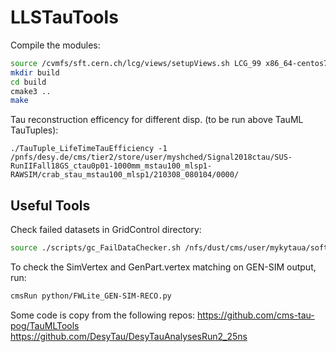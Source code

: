# LLSTauTools

Compile the modules:
```sh
source /cvmfs/sft.cern.ch/lcg/views/setupViews.sh LCG_99 x86_64-centos7-gcc10-opt
mkdir build
cd build
cmake3 ..
make
```

Tau reconstruction efficency for different disp. (to be run above TauML TauTuples):
```
./TauTuple_LifeTimeTauEfficiency -1 /pnfs/desy.de/cms/tier2/store/user/myshched/Signal2018ctau/SUS-RunIIFall18GS_ctau0p01-1000mm_mstau100_mlsp1-RAWSIM/crab_stau_mstau100_mlsp1/210308_080104/0000/

```
## Useful Tools
Check failed datasets in GridControl directory:
```sh
source ./scripts/gc_FailDataChecker.sh /nfs/dust/cms/user/mykytaua/softLLSTAU/NTupling_new/grid-configs/work.gc_MC_SUSYSignal2017_v3
```

To check the SimVertex and GenPart.vertex matching on GEN-SIM output, run:
```sh
cmsRun python/FWLite_GEN-SIM-RECO.py
```

Some code is copy from the following repos: 
https://github.com/cms-tau-pog/TauMLTools  
https://github.com/DesyTau/DesyTauAnalysesRun2_25ns  
